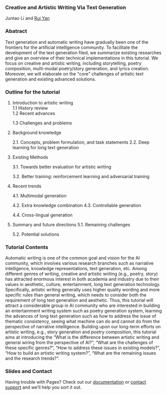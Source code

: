 ### Creative and Artistic Writing Via Text Generation
Juntao Li and [Rui Yan](http://ruiyan.me/)


### Abatract 
Text generation and automatic writing have gradually been one of the frontiers for the artificial intelligence community. To facilitate the development of the text generation filed, we summarize existing researches and give an overview of their technical implementations in this tutorial. We focus on creative and artistic writing, including storytelling, poetry composition, multi-modal poetry/story generation, and lyrics creation. Moreover, we will elaborate on the "core" challenges of artistic text generation and existing advanced solutions.

### Outline for the tutorial
1. Introduction to artistic writing<br>
    1.1 History review<br>
    1.2 Recent advances<br>

    1.3 Challenges and problems

2. Background knowledge

    2.1. Concepts, problem formulation, and task statements 2.2. Deep learning for long text generation

3. Existing Methods

    3.1. Towards better evaluation for artistic writing

    3.2. Better training: reinforcement learning and adversarial training

4. Recent trends

    4.1. Multimodal generation

    4.2. Extra knowledge combination 4.3. Controllable generation

    4.4. Cross-lingual generation

5. Summary and future directions 5.1. Remaining challenges

    5.2. Potential solutions


### Tutorial Contents
Automatic writing is one of the common goal and vision for the AI community, which involves various research branches such as narrative intelligence, knowledge representations, text generation, etc. Among different genres of writing, creative and artistic writing (e.g., poetry, story) has attracted enormous interest in both academia and industry due to their values in aesthetic, culture, entertainment, long text generation technology. Specifically, artistic writing generally uses higher quality wording and more specific rules than general writing, which needs to consider both the requirement of long text generation and aesthetic. Thus, this tutorial will attract a considerable group in AI community who are interested in building an entertainment writing system such as poetry generation system, learning the advances of long text generation such as how to address the issue of thematic consistency, seeing what machine can do and cannot do from the perspective of narrative intelligence.
Building upon our long-term efforts on artistic writing, e.g., story generation and poetry composition, this tutorial aims at introducing the “What is the difference between artistic writing and general wiring from the perspective of AI?”, “What are the challenges of these specific genres?”, “How to address these issues in existing models?”, “How to build an artistic writing system?”, “What are the remaining issues and the research trends?”.


### Slides and Contact

Having trouble with Pages? Check out our [documentation](https://help.github.com/categories/github-pages-basics/) or [contact support](https://github.com/contact) and we’ll help you sort it out.

